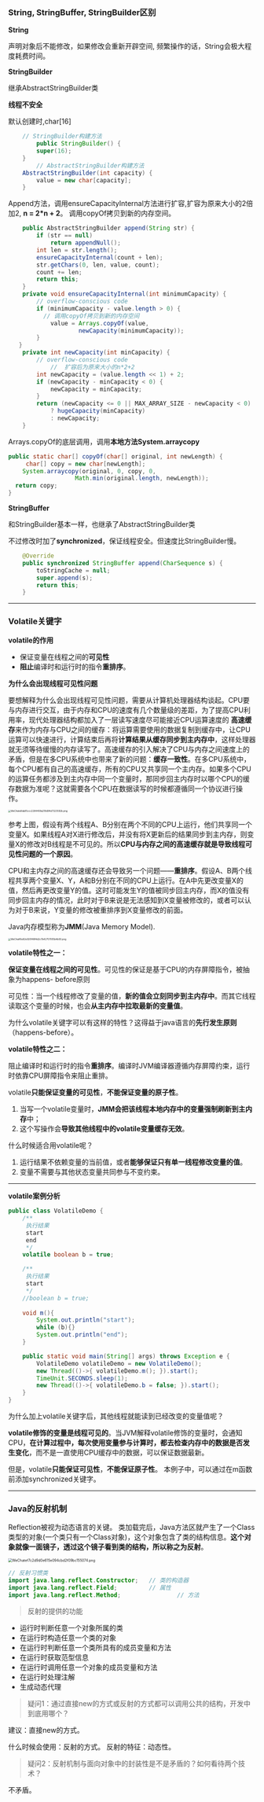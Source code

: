 ### String, StringBuffer, StringBuilder区别

**String**

声明对象后不能修改，如果修改会重新开辟空间, 频繁操作的话，String会极大程度耗费时间。

**StringBuilder**

继承AbstractStringBuilder类

**线程不安全**

默认创建时,char[16]

```java
    // StringBuilder构建方法
		public StringBuilder() {
        super(16);
    }
		// AbstractStringBuilder构建方法
    AbstractStringBuilder(int capacity) {
        value = new char[capacity];
    }
```

Append方法，调用ensureCapacityInternal方法进行扩容,扩容为原来大小的2倍加2,  **n = 2*n + 2**。 调用copyOf拷贝到新的内存空间。

```java
    public AbstractStringBuilder append(String str) {
        if (str == null)
            return appendNull();
        int len = str.length();
        ensureCapacityInternal(count + len);
        str.getChars(0, len, value, count);
        count += len;
        return this;
    } 
	private void ensureCapacityInternal(int minimumCapacity) {
        // overflow-conscious code
        if (minimumCapacity - value.length > 0) {
          // 调用copyOf拷贝到新的内存空间
            value = Arrays.copyOf(value,
                    newCapacity(minimumCapacity));
        }
   }
    private int newCapacity(int minCapacity) {
        // overflow-conscious code
     		//  扩容后为原来大小的n*2+2
        int newCapacity = (value.length << 1) + 2;
        if (newCapacity - minCapacity < 0) {
            newCapacity = minCapacity;
        }
        return (newCapacity <= 0 || MAX_ARRAY_SIZE - newCapacity < 0)
            ? hugeCapacity(minCapacity)
            : newCapacity;
    }
```

Arrays.copyOf的底层调用，调用**本地方法System.arraycopy**

```java
public static char[] copyOf(char[] original, int newLength) {
 	 char[] copy = new char[newLength];
  	System.arraycopy(original, 0, copy, 0,
                   Math.min(original.length, newLength));
  return copy;
}
```

**StringBuffer**

和StringBuilder基本一样，也继承了AbstractStringBuilder类

不过修改时加了**synchronized**，保证线程安全。但速度比StringBuilder慢。

```java
    @Override
    public synchronized StringBuffer append(CharSequence s) {
        toStringCache = null;
        super.append(s);
        return this;
    }
```

------

### Volatile关键字

**volatile的作用**

- 保证变量在线程之间的**可见性**
- **阻止**编译时和运行时的指令**重排序**。



**为什么会出现线程可见性问题**

要想解释为什么会出现线程可见性问题，需要从计算机处理器结构谈起。CPU要与内存进行交互，由于内存和CPU的速度有几个数量级的差距，为了提高CPU利用率，现代处理器结构都加入了一层读写速度尽可能接近CPU运算速度的 **高速缓存**来作为内存与CPU之间的缓存：将运算需要使用的数据复制到缓存中，让CPU运算可以快速进行，计算结束后再将**计算结果从缓存同步到主内存中**，这样处理器就无须等待缓慢的内存读写了。高速缓存的引入解决了CPU与内存之间速度上的矛盾，但是在多CPU系统中也带来了新的问题：**缓存一致性**。在多CPU系统中，每个CPU都有自己的高速缓存，所有的CPU又共享同一个主内存。如果多个CPU的运算任务都涉及到主内存中同一个变量时，那同步回主内存时以哪个CPU的缓存数据为准呢？这就需要各个CPU在数据读写的时候都遵循同一个协议进行操作。

<img src="http://ww1.sinaimg.cn/large/008aPpVGgy1go2qfhcdxpj313i0gi150.jpg" alt="WeChate8da95ccc2284408a218d94d7323592b.png" style="zoom:33%;" />

参考上图，假设有两个线程A、B分别在两个不同的CPU上运行，他们共享同一个变量X。如果线程A对X进行修改后，并没有将X更新后的结果同步到主内存，则变量X的修改对B线程是不可见的。所以**CPU与内存之间的高速缓存就是导致线程可见性问题的一个原因**。

CPU和主内存之间的高速缓存还会导致另一个问题——**重排序**。假设A、B两个线程共享两个变量X、Y，A和B分别在不同的CPU上运行。在A中先更改变量X的值，然后再更改变量Y的值。这时可能发生Y的值被同步回主内存，而X的值没有同步回主内存的情况，此时对于B来说是无法感知到X变量被修改的，或者可以认为对于B来说，Y变量的修改被重排序到X变量修改的前面。



Java内存模型称为**JMM**(Java Memory Model).

<img src="http://ww1.sinaimg.cn/large/008aPpVGgy1go2l3yvm26j30uq0amk6z.jpg" alt="WeChatf6e82e920f48f4d2c7b42757005b4b93.png" style="zoom:33%;" />







**volatile特性之一：**

**保证变量在线程之间的可见性**。可见性的保证是基于CPU的内存屏障指令，被抽象为happens- before原则



可见性：当一个线程修改了变量的值，**新的值会立刻同步到主内存中**。而其它线程读取这个变量的时候，也会**从主内存中拉取最新的变量值**。

为什么volatile关键字可以有这样的特性？这得益于java语言的**先行发生原则**（happens-before）。



**volatile特性之二：**

阻止编译时和运行时的指令**重排序**。编译时JVM编译器遵循内存屏障约束，运行时依靠CPU屏障指令来阻止重排。



volatile**只能保证变量的可见性**，**不能保证变量的原子性**。

1. 当写一个volatile变量时，**JMM会把该线程本地内存中的变量强制刷新到主内存**中；
2. 这个写操作会**导致其他线程中的volatile变量缓存无效**。



什么时候适合用volatile呢？

1. 运行结果不依赖变量的当前值，或者**能够保证只有单一线程修改变量的值**。
2. 变量不需要与其他状态变量共同参与不变约束。

------

**volatile案例分析**

```java
public class VolatileDemo {
    /**
     执行结果
     start
     end
     */
    volatile boolean b = true;

    /**
     执行结果
     start
     */
    //boolean b = true;
    
    void m(){
        System.out.println("start");
        while (b){}
        System.out.println("end");
    }

    public static void main(String[] args) throws Exception e {
        VolatileDemo volatileDemo = new VolatileDemo();
        new Thread(()->{ volatileDemo.m(); }).start();
        TimeUnit.SECONDS.sleep(1);
        new Thread(()->{ volatileDemo.b = false; }).start();
    }
}
```

为什么加上volatile关键字后，其他线程就能读到已经改变的变量值呢？

**volatile修饰的变量是线程可见的**。当JVM解释volatile修饰的变量时，会通知CPU，**在计算过程中，每次使用变量参与计算时，都去检查内存中的数据是否发生变化**，而不是一直使用CPU缓存中的数据，可以保证数据最新。

但是，volatile**只能保证可见性**，**不能保证原子性**。 本例子中，可以通过在m函数前添加synchronized关键字。

------

### Java的反射机制

Reflection被视为动态语言的关键。 类加载完后，Java方法区就产生了一个Class类型的对象(一个类只有一个Class对象)，这个对象包含了类的结构信息。**这个对象就像一面镜子，透过这个镜子看到类的结构，所以称之为反射**。

<img src="http://ww1.sinaimg.cn/large/008aPpVGgy1go6kpssvljj31ck07utp9.jpg" alt="WeChatef7c2d9d0e615e094cbd2f09bc155074.png" style="zoom:50%;" />



```java
// 反射习惯类
import java.lang.reflect.Constructor;   // 类的构造器
import java.lang.reflect.Field;         // 属性
import java.lang.reflect.Method; 				// 方法
```



> 反射的提供的功能

- 运行时判断任意一个对象所属的类
- 在运行时构造任意一个类的对象
- 在运行时判断任意一个类所具有的成员变量和方法
- 在运行时获取范型信息
- 在运行时调用任意一个对象的成员变量和方法
- 在运行时处理注解
- 生成动态代理



> 疑问1：通过直接new的方式或反射的方式都可以调用公共的结构，开发中到底用哪个？

建议：直接new的方式。

什么时候会使用：反射的方式。 反射的特征：动态性。

> 疑问2：反射机制与面向对象中的封装性是不是矛盾的？如何看待两个技术？

 不矛盾。



